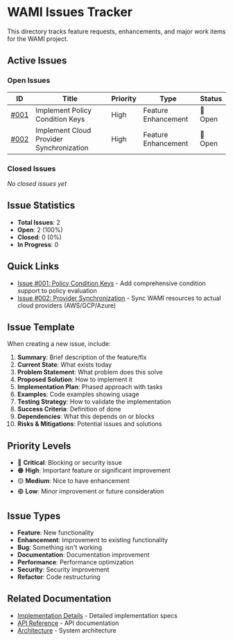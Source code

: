 # WAMI Issues Tracker

This directory tracks feature requests, enhancements, and major work items for the WAMI project.

## Active Issues

### Open Issues

| ID | Title | Priority | Type | Status |
|----|-------|----------|------|--------|
| [#001](ISSUE_001_CONDITION_KEYS.md) | Implement Policy Condition Keys | High | Feature Enhancement | 🔴 Open |
| [#002](ISSUE_002_PROVIDER_SYNC.md) | Implement Cloud Provider Synchronization | High | Feature Enhancement | 🔴 Open |

### Closed Issues

*No closed issues yet*

## Issue Statistics

- **Total Issues**: 2
- **Open**: 2 (100%)
- **Closed**: 0 (0%)
- **In Progress**: 0

## Quick Links

- [Issue #001: Policy Condition Keys](ISSUE_001_CONDITION_KEYS.md) - Add comprehensive condition support to policy evaluation
- [Issue #002: Provider Synchronization](ISSUE_002_PROVIDER_SYNC.md) - Sync WAMI resources to actual cloud providers (AWS/GCP/Azure)

## Issue Template

When creating a new issue, include:

1. **Summary**: Brief description of the feature/fix
2. **Current State**: What exists today
3. **Problem Statement**: What problem does this solve
4. **Proposed Solution**: How to implement it
5. **Implementation Plan**: Phased approach with tasks
6. **Examples**: Code examples showing usage
7. **Testing Strategy**: How to validate the implementation
8. **Success Criteria**: Definition of done
9. **Dependencies**: What this depends on or blocks
10. **Risks & Mitigations**: Potential issues and solutions

## Priority Levels

- 🔴 **Critical**: Blocking or security issue
- 🟠 **High**: Important feature or significant improvement
- 🟡 **Medium**: Nice to have enhancement
- 🟢 **Low**: Minor improvement or future consideration

## Issue Types

- **Feature**: New functionality
- **Enhancement**: Improvement to existing functionality
- **Bug**: Something isn't working
- **Documentation**: Documentation improvement
- **Performance**: Performance optimization
- **Security**: Security improvement
- **Refactor**: Code restructuring

## Related Documentation

- [Implementation Details](../CONDITION_KEYS_IMPLEMENTATION.md) - Detailed implementation specs
- [API Reference](../API_REFERENCE.md) - API documentation
- [Architecture](../ARCHITECTURE.md) - System architecture

